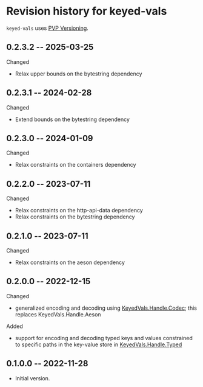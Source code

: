 # Revision history for keyed-vals

`keyed-vals` uses [PVP Versioning][1].

## 0.2.3.2 -- 2025-03-25

Changed

* Relax upper bounds on the bytestring dependency

## 0.2.3.1 -- 2024-02-28

Changed

* Extend bounds on the bytestring dependency

## 0.2.3.0 -- 2024-01-09

Changed

* Relax constraints on the containers dependency

## 0.2.2.0 -- 2023-07-11

Changed

* Relax constraints on the http-api-data dependency
* Relax constraints on the bytestring dependency

## 0.2.1.0 -- 2023-07-11

Changed

* Relax constraints on the aeson dependency

## 0.2.0.0 -- 2022-12-15

Changed

* generalized encoding and decoding using [KeyedVals.Handle.Codec][]; this
  replaces KeyedVals.Handle.Aeson


Added

* support for encoding and decoding typed keys and values constrained to
  specific paths in the key-value store in [KeyedVals.Handle.Typed][]

## 0.1.0.0 -- 2022-11-28

* Initial version.

[1]: https://pvp.haskell.org
[KeyedVals.Handle.Typed]: https://hackage.haskell.org/package/keyed-vals/docs/KeyedVals-Handle.Typed.html
[KeyedVals.Handle.Codec]: https://hackage.haskell.org/package/keyed-vals/docs/KeyedVals-Handle.Codec.html

